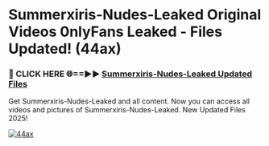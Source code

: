 # Summerxiris-Nudes-Leaked Original Videos 0nlyFans Leaked - Files Updated! (44ax)

<h3>🔴 CLICK HERE 🌐==►► <a href="https://tinyurl.com/yc6ubb5a" rel="nofollow">Summerxiris-Nudes-Leaked Updated Files</a></h3>

Get Summerxiris-Nudes-Leaked and all content. Now you can access all videos and pictures of Summerxiris-Nudes-Leaked. New Updated Files 2025!

[![44ax](https://i.imgur.com/7eu0CRL.gif)](https://tinyurl.com/yc6ubb5a)
